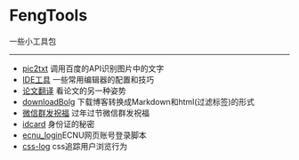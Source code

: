 # FengTools
一些小工具包

--------------------
* [pic2txt](/pic2txt) 调用百度的API识别图片中的文字
* [IDE工具](/IDE工具) 一些常用编辑器的配置和技巧
* [论文翻译](/论文翻译) 看论文的另一种姿势
* [downloadBolg](/downBolg) 下载博客转换成Markdown和html(过滤标签)的形式
* [微信群发祝福](/微信群发祝福) 过年过节微信群发祝福
* [idcard](/idcard) 身份证的秘密
* [ecnu_login](/ecnu_login)ECNU网页账号登录脚本
* [css-log](/css-log) css追踪用户浏览行为